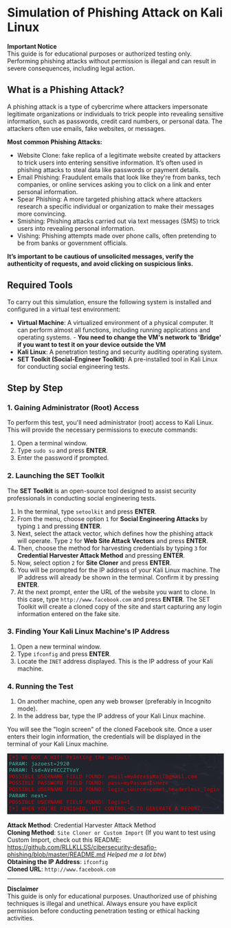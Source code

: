 # Simulation of Phishing Attack on Kali Linux

**Important Notice**  
This guide is for educational purposes or authorized testing only. Performing phishing attacks without permission is illegal and can result in severe consequences, including legal action.

## What is a Phishing Attack?
A phishing attack is a type of cybercrime where attackers impersonate legitimate organizations or individuals to trick people into revealing sensitive information, such as passwords, credit card numbers, or personal data. The attackers often use emails, fake websites, or messages.

**Most common Phishing Attacks:**

- Website Clone: fake replica of a legitimate website created by attackers to trick users into entering sensitive information. It’s often used in phishing attacks to steal data like passwords or payment details.
- Email Phishing: Fraudulent emails that look like they’re from banks, tech companies, or online services asking you to click on a link and enter personal information.
- Spear Phishing: A more targeted phishing attack where attackers research a specific individual or organization to make their messages more convincing.
- Smishing: Phishing attacks carried out via text messages (SMS) to trick users into revealing personal information.
- Vishing: Phishing attempts made over phone calls, often pretending to be from banks or government officials.

**It’s important to be cautious of unsolicited messages, verify the authenticity of requests, and avoid clicking on suspicious links.**

## Required Tools
To carry out this simulation, ensure the following system is installed and configured in a virtual test environment:

- **Virtual Machine**: A virtualized environment of a physical computer. It can perform almost all functions, including running applications and operating systems.
        - **You need to change the VM's network to 'Bridge' if you want to test it on your device outside the VM**       
- **Kali Linux**: A penetration testing and security auditing operating system.
- **SET Toolkit (Social-Engineer Toolkit)**: A pre-installed tool in Kali Linux for conducting social engineering tests.

## Step by Step

### 1. Gaining Administrator (Root) Access
To perform this test, you'll need administrator (root) access to Kali Linux. This will provide the necessary permissions to execute commands:

1. Open a terminal window.
2. Type `sudo su` and press **ENTER**.
3. Enter the password if prompted.

### 2. Launching the SET Toolkit
The **SET Toolkit** is an open-source tool designed to assist security professionals in conducting social engineering tests.

1. In the terminal, type `setoolkit` and press **ENTER**.
2. From the menu, choose option `1` for **Social Engineering Attacks** by typing `1` and pressing **ENTER**.
3. Next, select the attack vector, which defines how the phishing attack will operate. Type `2` for **Web Site Attack Vectors** and press **ENTER**.
4. Then, choose the method for harvesting credentials by typing `3` for **Credential Harvester Attack Method** and pressing **ENTER**.
5. Now, select option `2` for **Site Cloner** and press **ENTER**.
6. You will be prompted for the IP address of your Kali Linux machine. The IP address will already be shown in the terminal. Confirm it by pressing **ENTER**.
7. At the next prompt, enter the URL of the website you want to clone. In this case, type `http://www.facebook.com` and press **ENTER**. The SET Toolkit will create a cloned copy of the site and start capturing any login information entered on the fake site.

### 3. Finding Your Kali Linux Machine's IP Address

1. Open a new terminal window.
2. Type `ifconfig` and press **ENTER**.
3. Locate the `INET` address displayed. This is the IP address of your Kali machine.

### 4. Running the Test

1. On another machine, open any web browser (preferably in Incognito mode).
2. In the address bar, type the IP address of your Kali Linux machine.

You will see the "login screen" of the cloned Facebook site. Once a user enters their login information, the credentials will be displayed in the terminal of your Kali Linux machine.


![Alt text](./passwd.png "Optional title")



**Attack Method**: Credential Harvester Attack Method  
**Cloning Method**: `Site Cloner or Custom Import` (If you want to test using Custom Import, check out this README: https://github.com/RLLKLLSS/cibersecurity-desafio-phishing/blob/master/README.md *Helped me a lot btw*)                            
**Obtaining the IP Address**: `ifconfig`  
**Cloned URL**: `http://www.facebook.com`

---

**Disclaimer**  
This guide is only for educational purposes. Unauthorized use of phishing techniques is illegal and unethical. Always ensure you have explicit permission before conducting penetration testing or ethical hacking activities.
